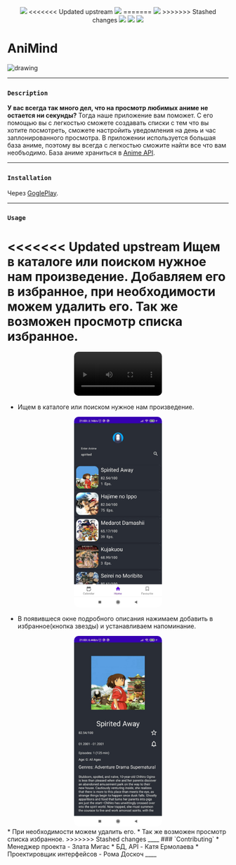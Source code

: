 <p align="center">
<img src="https://travis-ci.org/klugjo/hexo-autolinker.svg?branch=master">
<<<<<<< Updated upstream
<img src="https://img.shields.io/amo/stars/youtube?color=dd&label=Rate&logo=ss&logoColor=ss&style=plastic">
=======
<img src="https://img.shields.io/amo/stars/youtube?color=dd&label=Rate&logo=ss&logoColor=ss">
>>>>>>> Stashed changes
<img src="https://img.shields.io/amo/v/asd?label=version">
<img src="https://badges.frapsoft.com/os/v1/open-source.svg?v=103">
<img src="https://img.shields.io/crates/d/youtube">
 </p>

# AniMind
<img src="https://cdn.icon-icons.com/icons2/1736/PNG/512/4043233-anime-away-face-no-nobody-spirited_113254.png" alt="drawing" width="100"/>

____
### `Description` 
**У вас всегда так много дел, что на просмотр любимых аниме не остается ни секунды?** Тогда наше приложение вам поможет. С его помощью вы с легкостью сможете создавать списки с тем что вы хотите посмотреть, сможете настройить уведомления на день и час заплонированного просмотра. В приложении используется большая база аниме, поэтому вы всегда с легкостью сможите найти все что вам необъодимо. База аниме храниться в [Anime API](https://kitsu.docs.apiary.io/).
____
### `Installation`
Через [GoglePlay](dfdf).
____
### `Usage`
<<<<<<< Updated upstream
Ищем в каталоге или поиском нужное нам произведение. Добавляем его в избранное, при необходимости можем удалить его. Так же возможен просмотр списка избранное.
=======
<center><video style="border-radius: 10px;"src="ScreanShots\cat.mp4" autoplay width="200"></center>

* Ищем в каталоге или поиском нужное нам произведение.<br>
<center><img style="border-radius: 10px;"src="ScreanShots\home.jpg" alt="drawing" width="200"></center>

* В появившеся окне подробного описания нажимаем добавить в избранное(кнопка звезды) и устанавливаем напоминание.
<center><img style="border-radius: 10px;"src="ScreanShots\preview.jpg" alt="drawing" width="200"></center>
* При необходимости можем удалить его. 
* Так же возможен просмотр списка избранное.
>>>>>>> Stashed changes
____
### `Contributing`
* Менеджер проекта - Злата Мигас
* БД, API - Катя Ермолаева
* Проектировщик интерфейсов - Рома Доскоч
____
